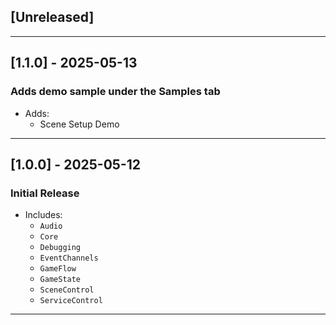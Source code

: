 ## [Unreleased]

---

## [1.1.0] - 2025-05-13
### Adds demo sample under the Samples tab
- Adds:
  - Scene Setup Demo

---

## [1.0.0] - 2025-05-12
### Initial Release
- Includes:
  - `Audio`
  - `Core`
  - `Debugging`
  - `EventChannels`
  - `GameFlow`
  - `GameState`
  - `SceneControl`
  - `ServiceControl`

---